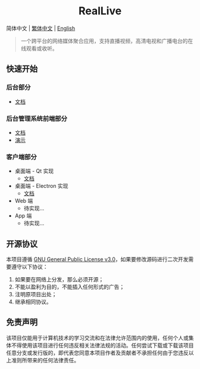 <h1 align="center">RealLive</h1>

简体中文  |  [繁体中文](README-th_CN.md)  |  [English](README-en.md)

> 一个跨平台的网络媒体聚合应用，支持直播视频，高清电视和广播电台的在线观看或收听。

## 快速开始

### 后台部分

* [文档](src/reallive/README.md)

### 后台管理系统前端部分

* [文档](src/reallive-admin-web/README.md)
* [演示](https://admin.reallive.parzulpan.cn)

### 客户端部分

* 桌面端 - Qt 实现
  * [文档](src/reallive-qt/README.md)
* 桌面端 - Electron 实现
  * [文档](src/reallive-electron/README.md)
* Web 端
  * 待实现...
* App 端
  * 待实现...

## 开源协议

本项目遵循 [GNU General Public License v3.0](./LICENSE)，如果要修改源码进行二次开发需要遵守以下协议：

1. 如果要在网络上分发，那么必须开源；
2. 不能以盈利为目的，不能插入任何形式的广告；
3. 注明原项目出处；
4. 继承相同协议。

## 免责声明

该项目仅能用于计算机技术的学习交流和在法律允许范围内的使用，任何个人或集体不得使用该项目进行任何违反相关法律法规的活动。任何尝试下载或下载该项目任意分支或发行版的，即代表您同意本项目作者及贡献者不承担任何由于您违反以上准则所带来的任何法律责任。